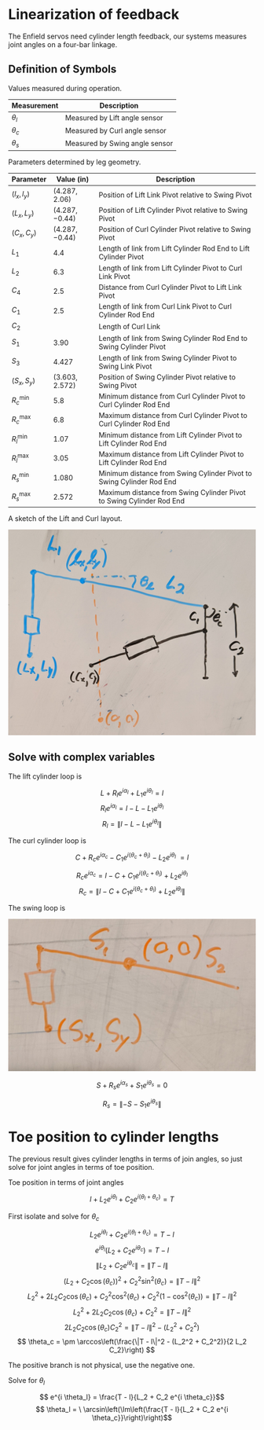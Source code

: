 # Linearization of feedback

The Enfield servos need cylinder length feedback, our systems measures joint
angles on a four-bar linkage.

## Definition of Symbols

Values measured during operation.

| Measurement  | Description                   |
|--------------|-------------------------------|
| $\theta_l$   | Measured by Lift angle sensor |
| $\theta_c$   | Measured by Curl angle sensor |
| $\theta_s$   | Measured by Swing angle sensor |

Parameters determined by leg geometry.

| Parameter | Value (in) | Description                                                    |
|-----------|------------|-----------------------------------------------------------------
| $(l_x, l_y)$ | $(4.287, 2.06)$ | Position of Lift Link Pivot relative to Swing Pivot |
| $(L_x, L_y)$ | $(4.287, -0.44)$ | Position of Lift Cylinder Pivot relative to Swing Pivot |
| $(C_x, C_y)$ | $(4.287, -0.44)$ | Position of Curl Cylinder Pivot relative to Swing Pivot |
| $L_1$     | $4.4$      | Length of link from Lift Cylinder Rod End to Lift Cylinder Pivot |
| $L_2$     | $6.3$      | Length of link from Lift Cylinder Pivot to Curl Link Pivot     |
| $C_4$     | $2.5$      | Distance from Curl Cylinder Pivot to Lift Link Pivot           |
| $C_1$     | $2.5$      | Length of link from Curl Link Pivot to Curl Cylinder Rod End   |
| $C_2$     |            | Length of Curl Link                                            |
| $S_1$     | $3.90$     | Length of link from Swing Cylinder Rod End to Swing Cylinder Pivot |
| $S_3$     | $4.427$    | Length of link from Swing Cylinder Pivot to Swing Link Pivot   |
| $(S_x, S_y)$ | $(3.603, 2.572)$ | Position of Swing Cylinder Pivot relative to Swing Pivot|
| $R_c^{\textrm{min}}$ | $5.8$ | Minimum distance from Curl Cylinder Pivot to Curl Cylinder Rod End |
| $R_c^{\textrm{max}}$ | $6.8$ | Maximum distance from Curl Cylinder Pivot to Curl Cylinder Rod End |
| $R_l^{\textrm{min}}$ | $1.07$ | Minimum distance from Lift Cylinder Pivot to Lift Cylinder Rod End |
| $R_l^{\textrm{max}}$ | $3.05$ | Maximum distance from Lift Cylinder Pivot to Lift Cylinder Rod End |
| $R_s^{\textrm{min}}$ | $1.080$ | Minimum distance from Swing Cylinder Pivot to Swing Cylinder Rod End |
| $R_s^{\textrm{max}}$ | $2.572$ | Maximum distance from Swing Cylinder Pivot to Swing Cylinder Rod End |

A sketch of the Lift and Curl layout.

![Sketch of Leg Geometry](LiftCurlGeometryCplx.jpg)

## Solve with complex variables

The lift cylinder loop is

$$ L + R_l e^{i \alpha_l} + L_1 e^{i \theta_l} = l $$
$$ R_l e^{i \alpha_l} = l - L - L_1 e^{i \theta_l} $$
$$ R_l = \left\| l - L - L_1 e^{i \theta_l} \right\| $$

The curl cylinder loop is

$$ C + R_c e^{i \alpha_c} - C_1 e^{i (\theta_c + \theta_l)} - L_2 e^{i \theta_l} \
   = l $$

$$ R_c e^{i \alpha_c} = l - C + C_1 e^{i (\theta_c + \theta_l)} + L_2 e^{i \theta_l} $$
$$ R_c = \left\| l - C + C_1 e^{i (\theta_c + \theta_l)} + L_2 e^{i \theta_l} \right\| $$

The swing loop is

![Sketch of Swing Geometry](SwingGeometryCplx.jpg)

$$ S + R_s e^{i \alpha_s} + S_1 e^{i \theta_s} = 0 $$

$$ R_s = \left\|-S - S_1 e^{i \theta_s}\right\| $$

# Toe position to cylinder lengths

The previous result gives cylinder lengths in terms of join angles, so just
solve for joint angles in terms of toe position.

Toe position in terms of joint angles

$$ l + L_2 e^{i \theta_l} + C_2 e^{i (\theta_l + \theta_c)} = T $$

First isolate and solve for $\theta_c$

$$ L_2 e^{i \theta_l} + C_2 e^{i (\theta_l + \theta_c)} = T - l $$
$$ e^{i \theta_l} (L_2 + C_2 e^{i \theta_c}) = T - l $$
$$ \|L_2 + C_2 e^{i \theta_c}\| = \|T - l\| $$
$$ (L_2 + C_2 \cos(\theta_c))^2 + C_2^2 \sin^2(\theta_c) = \|T - l\|^2 $$
$$ L_2^2 + 2 L_2 C_2 \cos(\theta_c) + C_2^2 \cos^2(\theta_c) + C_2^2 (1-\cos^2(\theta_c)) = \|T - l\|^2 $$
$$ L_2^2 + 2 L_2 C_2 \cos(\theta_c) + C_2^2 = \|T - l\|^2 $$
$$ 2 L_2 C_2 \cos(\theta_c) C_2^2 = \|T - l\|^2 - (L_2^2 + C_2^2) $$
$$ \theta_c = \pm \arccos\left(\frac{\|T - l\|^2 - (L_2^2 + C_2^2)}{2 L_2 C_2}\right) $$

The positive branch is not physical, use the negative one.

Solve for $\theta_l$

$$ e^{i \theta_l} = \frac{T - l}{L_2 + C_2 e^{i \theta_c}}$$
$$ \theta_l = \
\arcsin\left(\Im\left(\frac{T - l}{L_2 + C_2 e^{i \theta_c}}\right)\right)$$
